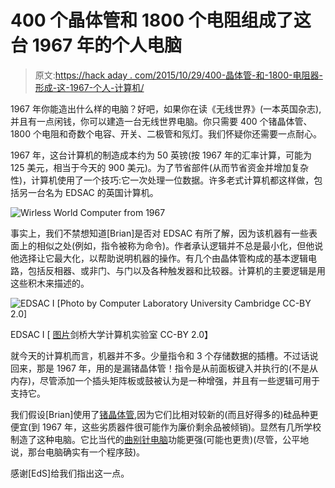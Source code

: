 # 400 个晶体管和 1800 个电阻组成了这台 1967 年的个人电脑

> 原文:[https://hack aday . com/2015/10/29/400-晶体管-和-1800-电阻器-形成-这-1967-个人-计算机/](https://hackaday.com/2015/10/29/400-transistors-and-1800-resistors-form-this-1967-personal-computer/)

1967 年你能造出什么样的电脑？好吧，如果你在读《无线世界》(一本英国杂志),并且有一点闲钱，你可以建造一台无线世界电脑。你只需要 400 个锗晶体管、1800 个电阻和奇数个电容、开关、二极管和氖灯。我们怀疑你还需要一点耐心。

1967 年，这台计算机的制造成本约为 50 英镑(按 1967 年的汇率计算，可能为 125 美元，相当于今天的 900 美元)。为了节省部件(从而节省资金并增加复杂性)，计算机使用了一个技巧:它一次处理一位数据。许多老式计算机都这样做，包括另一台名为 EDSAC 的英国计算机。

![Wirless World Computer from 1967](../Images/02fd1c79f89596f38a3253fd54b897a3.png)

事实上，我们不禁想知道[Brian]是否对 EDSAC 有所了解，因为该机器有一些表面上的相似之处(例如，指令被称为命令)。作者承认逻辑并不总是最小化，但他说他选择让它最大化，以帮助说明机器的操作。有几个由晶体管构成的基本逻辑电路，包括反相器、或非门、与门以及各种触发器和比较器。计算机的主要逻辑是用这些积木来描述的。

![EDSAC I [Photo by Computer Laboratory University Cambridge CC-BY 2.0]](../Images/f759bb216ed49e2098a410d036457698.png)

EDSAC I [ [图片](https://commons.wikimedia.org/wiki/File:EDSAC_(12).jpg#/media/File:EDSAC_(12).jpg)剑桥大学计算机实验室 CC-BY 2.0】

就今天的计算机而言，机器并不多。少量指令和 3 个存储数据的插槽。不过话说回来，那是 1967 年，用的是漏锗晶体管！指令是从前面板键入并执行的(不是从内存)，尽管添加一个插头矩阵板或鼓被认为是一种增强，并且有一些逻辑可用于支持它。

我们假设[Brian]使用了[锗晶体管](http://hackaday.com/2014/01/14/retrotechtacular-the-genesis-of-the-transistor/),因为它们比相对较新的(而且好得多的)硅品种更便宜(到 1967 年，这些劣质器件很可能作为廉价剩余品被倾销)。显然有几所学校制造了这种电脑。它比当代的[曲别针电脑](http://hackaday.com/2015/10/19/diy-computer-1968-style/)功能更强(可能也更贵)(尽管，公平地说，那台电脑确实有一个程序鼓)。

感谢[EdS]给我们指出这一点。